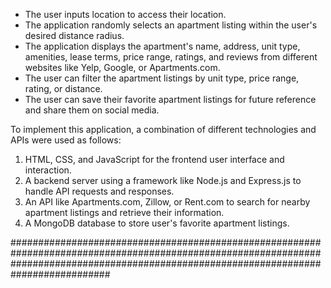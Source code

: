 - The user inputs location to access their location.
- The application randomly selects an apartment listing within the user's desired distance radius.
- The application displays the apartment's name, address, unit type, amenities, lease terms, price range, ratings, and reviews from different websites like Yelp, Google, or Apartments.com.
- The user can filter the apartment listings by unit type, price range, rating, or distance.
- The user can save their favorite apartment listings for future reference and share them on social media.

To implement this application, a combination of different technologies and APIs were used as follows:

1. HTML, CSS, and JavaScript for the frontend user interface and interaction.
2. A backend server using a framework like Node.js and Express.js to handle API requests and responses.
3. An API like Apartments.com, Zillow, or Rent.com to search for nearby apartment listings and retrieve their information.
4. A MongoDB database to store user's favorite apartment listings.

##########################################################################################################################################################################################
